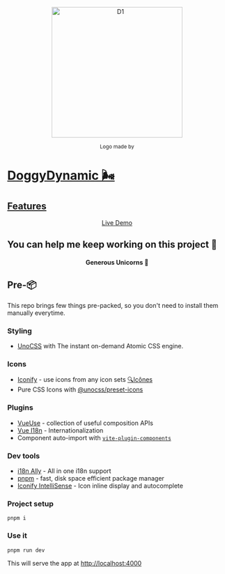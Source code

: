 <p align='center'><img width="300px" style="display:block; margin:0 auto;" src=["https://github.com/Naomi1122/doggydynamic/blob/main/doggy/src/assets/dl.jpg"] alt="D1">
</p>

<p align='center'>
<sub>Logo made by <a href="https://www.flaticon.com/authors/vectors-market" title="Vectors Market"> </sub>
</p>

# DoggyDynamic 🌬

> 

## Features



<p align='center'><a href="https://vitesome.alvarosaburido.dev/"> Live Demo</a><p>

## You can help me keep working on this project 💚


<h4 align="center">Generous Unicorns 🦄</h4>


## Pre-📦

This repo brings few things pre-packed, so you don't need to install them manually everytime.

### Styling

- [UnoCSS](https://github.com/unocss/unocss) with The instant on-demand Atomic CSS engine.

### Icons

- [Iconify](https://iconify.design) - use icons from any icon sets [🔍Icônes](https://icones.netlify.app/)
- Pure CSS Icons with [@unocss/preset-icons](https://github.com/unocss/unocss/tree/main/packages/preset-icons)

### Plugins

- [VueUse](https://github.com/vueuse/vueuse) - collection of useful composition APIs
- [Vue I18n](https://github.com/intlify/vue-i18n-next) - Internationalization
- Component auto-import with [`vite-plugin-components`](https://github.com/antfu/vite-plugin-components)

### Dev tools

- [i18n Ally](https://marketplace.visualstudio.com/items?itemName=lokalise.i18n-ally) - All in one i18n support
- [pnpm](https://pnpm.js.org/) - fast, disk space efficient package manager
- [Iconify IntelliSense](https://marketplace.visualstudio.com/items?itemName=antfu.iconify) - Icon inline display and autocomplete


### Project setup

```
pnpm i
```

### Use it

```
pnpm run dev
```

This will serve the app at [http://localhost:4000](http://localhost:4000)


